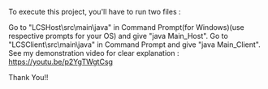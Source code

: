 To execute this project, you'll have to run two files :

Go to "LCSHost\src\main\java" in Command Prompt(for Windows)(use respective prompts for your OS) and give "java Main_Host".
Go to "LCSClient\src\main\java" in Command Prompt and give "java Main_Client".
See my demonstration video for clear explanation : https://youtu.be/p2YgTWgtCsg

Thank You!!
